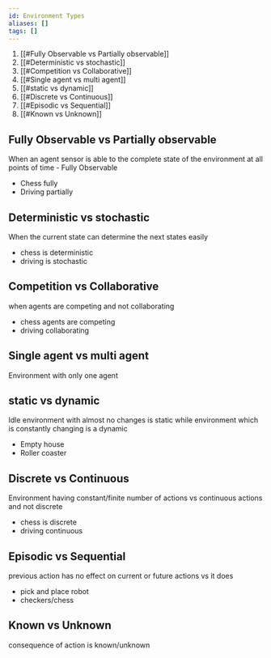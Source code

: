 ```yaml
---
id: Environment Types
aliases: []
tags: []
---
```


1. [[#Fully Observable vs Partially observable]]
2. [[#Deterministic vs stochastic]]
3. [[#Competition vs Collaborative]]
4. [[#Single agent vs multi agent]]
5. [[#static vs dynamic]]
6. [[#Discrete vs Continuous]]
7. [[#Episodic vs Sequential]]
8. [[#Known vs Unknown]]


## Fully Observable vs Partially observable 

When an agent sensor is able to the complete state of the environment at all points of time - Fully Observable

 - Chess fully
 - Driving partially

## Deterministic vs stochastic

When the current state can determine the next states easily

- chess is deterministic
- driving is stochastic

## Competition vs Collaborative

when agents are competing and not collaborating

 - chess agents are competing
 - driving collaborating

## Single agent vs multi agent

Environment with only one agent 

## static vs dynamic

Idle environment with almost no changes is static while environment which is constantly changing is a dynamic

- Empty house
- Roller coaster

## Discrete vs Continuous

Environment having constant/finite number of actions vs continuous actions and not discrete

- chess is discrete
- driving continuous

## Episodic vs Sequential

previous action has no effect on current or future actions vs it does

- pick and place robot
- checkers/chess

## Known vs Unknown

consequence of action is known/unknown